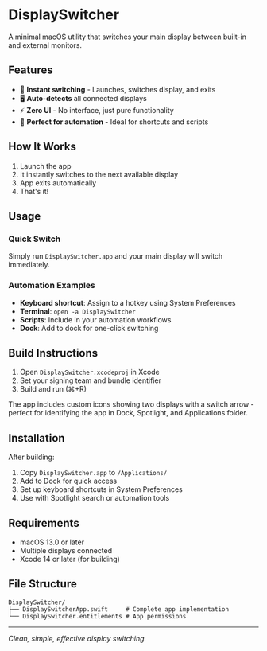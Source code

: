 # DisplaySwitcher

A minimal macOS utility that switches your main display between built-in and external monitors.

## Features

- 🚀 **Instant switching** - Launches, switches display, and exits
- 🖥️ **Auto-detects** all connected displays
- ⚡ **Zero UI** - No interface, just pure functionality
- 🎯 **Perfect for automation** - Ideal for shortcuts and scripts

## How It Works

1. Launch the app
2. It instantly switches to the next available display
3. App exits automatically
4. That's it!

## Usage

### Quick Switch

Simply run `DisplaySwitcher.app` and your main display will switch immediately.

### Automation Examples

- **Keyboard shortcut**: Assign to a hotkey using System Preferences
- **Terminal**: `open -a DisplaySwitcher`
- **Scripts**: Include in your automation workflows
- **Dock**: Add to dock for one-click switching

## Build Instructions

1. Open `DisplaySwitcher.xcodeproj` in Xcode
2. Set your signing team and bundle identifier
3. Build and run (⌘+R)

The app includes custom icons showing two displays with a switch arrow - perfect for identifying the app in Dock, Spotlight, and Applications folder.

## Installation

After building:

1. Copy `DisplaySwitcher.app` to `/Applications/`
2. Add to Dock for quick access
3. Set up keyboard shortcuts in System Preferences
4. Use with Spotlight search or automation tools

## Requirements

- macOS 13.0 or later
- Multiple displays connected
- Xcode 14 or later (for building)

## File Structure

```text
DisplaySwitcher/
├── DisplaySwitcherApp.swift     # Complete app implementation
└── DisplaySwitcher.entitlements # App permissions
```

---

*Clean, simple, effective display switching.*
